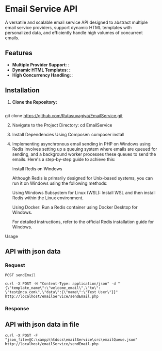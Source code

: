 # Email Service API

A versatile and scalable email service API designed to abstract multiple email service providers, support dynamic HTML templates with personalized data, and efficiently handle high volumes of concurrent emails.

## Features

- **Multiple Provider Support:** :
- **Dynamic HTML Templates:** :
- **High Concurrency Handling:** :


## Installation

1. **Clone the Repository:**

   ```bash
git clone https://github.com/Rutasuvagiya/EmailService.git

2. Navigate to the Project Directory:
cd EmailService

3. Install Dependencies Using Composer:
composer install

4. Implementing asynchronous email sending in PHP on Windows using Redis involves setting up a queuing system where emails are queued for sending, and a background worker processes these queues to send the emails. Here's a step-by-step guide to achieve this:

    Install Redis on Windows

    Although Redis is primarily designed for Unix-based systems, you can run it on Windows using the following methods:

    Using Windows Subsystem for Linux (WSL): Install WSL and then install Redis within the Linux environment.

    Using Docker: Run a Redis container using Docker Desktop for Windows.

    For detailed instructions, refer to the official Redis installation guide for Windows.



Usage
## API with json data

### Request

`POST sendEmail`

    curl -X POST -H "Content-Type: application/json" -d "{\"template_name\":\"welcome_email\",\"to\": \"test@nca.com\",\"data\":{\"name\":\"Test User\"}}" http://localhost/emailService/sendEmail.php

### Response


## API with json data in file
  

    curl -X POST -F "json_file=@C:\xampp\htdocs\emailService\src\emailQueue.json" http://localhost/emailService/sendEmail.php


